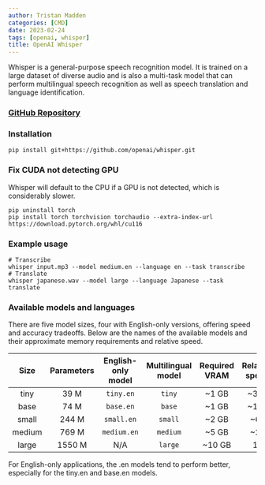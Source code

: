 ```yaml
---
author: Tristan Madden
categories: [CMD]
date: 2023-02-24
tags: [openai, whisper]
title: OpenAI Whisper
---
```


Whisper is a general-purpose speech recognition model. It is trained on a large dataset of diverse audio and is also a multi-task model that can perform multilingual speech recognition as well as speech translation and language identification.

<h3><a href="https://github.com/openai/whisper">GitHub Repository</a></h3>

<h3>Installation</h3>

```CMD
pip install git+https://github.com/openai/whisper.git 
```

<h3>Fix CUDA not detecting GPU</h3>
Whisper will default to the CPU if a GPU is not detected, which is considerably slower.

```CMD
pip uninstall torch
pip install torch torchvision torchaudio --extra-index-url https://download.pytorch.org/whl/cu116
```

<h3>Example usage</h3>

```CMD
# Transcribe
whisper input.mp3 --model medium.en --language en --task transcribe
# Translate
whisper japanese.wav --model large --language Japanese --task translate
```

<h3>Available models and languages</h3>

There are five model sizes, four with English-only versions, offering speed and accuracy tradeoffs. Below are the names of the available models and their approximate memory requirements and relative speed. 


|  Size  | Parameters | English-only model | Multilingual model | Required VRAM | Relative speed |
|:------:|:----------:|:------------------:|:------------------:|:-------------:|:--------------:|
|  tiny  |    39 M    |     `tiny.en`      |       `tiny`       |     ~1 GB     |      ~32x      |
|  base  |    74 M    |     `base.en`      |       `base`       |     ~1 GB     |      ~16x      |
| small  |   244 M    |     `small.en`     |      `small`       |     ~2 GB     |      ~6x       |
| medium |   769 M    |    `medium.en`     |      `medium`      |     ~5 GB     |      ~2x       |
| large  |   1550 M   |        N/A         |      `large`       |    ~10 GB     |       1x       |

For English-only applications, the .en models tend to perform better, especially for the tiny.en and base.en models.